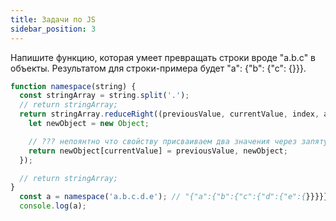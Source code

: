 ```yaml
---
title: Задачи по JS
sidebar_position: 3
---
```


Напишите функцию, которая умеет превращать строки вроде "a.b.c" в объекты. Результатом для строки-примера будет "a": {"b": {"c": {}}}. 

```js
function namespace(string) {
  const stringArray = string.split('.');
  // return stringArray;
  return stringArray.reduceRight((previousValue, currentValue, index, array) => {
    let newObject = new Object;

    // ??? непоянтно что свойству присваиваем два значения через запятую
    return newObject[currentValue] = previousValue, newObject;
  });

  // return stringArray;
}
  const a = namespace('a.b.c.d.e'); // "{"a":{"b":{"c":{"d":{"e":{}}}}}}"
  console.log(a);
```
